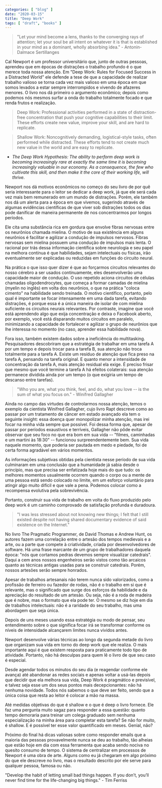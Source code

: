 ```yaml
---
categories: [ "blog" ]
date: "2020-03-15"
title: "Deep Work"
tags: [ "draft", "books" ]
---
```

> "Let your mind become a lens, thanks to the converging rays of attention; let your soul be all intent on whatever it is that is established in your mind as a dominant, wholly absorbing idea." - Antonin-Dalmace Sertillanges

Cal Newport é um professor universitário que, junto de outras pessoas, aprendeu que em épocas de distrações o trabalho profundo é o que merece toda nossa atenção. Em "Deep Work: Rules for Focused Success in a Distracted World" ele defende a tese de que a capacidade de realizar trabalho valioso se torna cada vez mais valioso em uma época em que somos levados a estar sempre interrompidos e vivendo de afazeres menores. O livro nos dá primeiro o argumento econômico; depois como podemos nós mesmos surfar a onda do trabalho totalmente focado e que renda frutos e realização.


> Deep Work: Professional activities performed in a state of distraction-free concentration that push your cognitive capabilities to their limit. These efforts create new value, improve your skill, and are hard to replicate.

> Shallow Work: Noncognitively demanding, logistical-style tasks, often performed while distracted. These efforts tend to not create much new value in the world and are easy to replicate.

 - _The Deep Work Hypothesis: The ability to perform deep work is becoming increasingly rare at exactly the same time it is becoming increasingly valuable in our economy. As a consequence, the few who cultivate this skill, and then make it the core of their working life, will thrive._

Newport nos dá motivos econômicos no começo do seu livro de por quê seria interessante para o leitor se dedicar a deep work, já que ele será cada vez mais bem remunerado em um mundo de distrações. Porém, ele também nos dá um alerta para a época em que vivemos, sugerindo através de algumas evidências científicas de que viver sob distrações todos os dias pode danificar de maneira permanente de nos concentrarmos por longos períodos.


Ele cita uma substância rica em gordura que envolve fibras nervosas entre os neurônios chamada mielina. O motivo de sua existência em alguns neurônios é facilitar e agilizar a condução de impulsos nervosos. Fibras nervosas sem mielina possuem uma condução de impulsos mais lenta. O racional por trás dessa informação científica sobre neurologia e seu papel na melhora contínua é que habilidades, sejam intelectuais ou físicas, irão eventualmente ser explicadas ou reduzidas em funções do circuito neural.

Na prática o que isso quer dizer é que ao forçarmos circuitos relevantes do nosso cérebro a ser usados continuamente, eles desenvolverão uma capacidade maior de condução. O uso repetido aciona circuitos de células chamadas oligodendrocytes, que começa a formar camadas de mielina (myelin no inglês) em volta dos neurônios, o que na prática "coloca cimento" na habilidade sendo treinada. O motivo científico, portanto, pelo qual é importante se focar intensamente em uma dada tarefa, evitando distrações, é porque essa é a única maneira de isolar de com mielina suficiente os circuitos neurais relevantes. Por contraste, imagine que você está aprendendo algo que exija concentração e deixa o Facebook aberto, por exemplo, você está disparando muitos circuitos em paralelo, minimizando a capacidade de fortalecer e agilizar o grupo de neurônios que lhe interessa no momento (no caso, aprender essa habilidade nova).

Fora isso, também existem dados sobre a ineficiência do multitasking. Pesquisadores descobriram que a estratégia de trabalhar em uma tarefa A por um tempo e depois trocar para a tarefa B, sua atenção não troca totalmente para a tarefa A. Existe um resíduo de atenção que fica preso na tarefa A, pensando na tarefa original. E quanto menor a intensidade de concentração da tarefa A, mais atenção residual ela exige. É preciso frisar que mesmo que você termine a tarefa A há efeitos colaterais: sua atenção permanece dividida ainda por um tempo (o que exigiria um tempo de descanso entre tarefas).


> "Who you are, what you think, feel, and do, what you love -- is the sum of what you focus on." - Winifred Gallagher

Ainda no campo das virtudes de controlarmos nossa atenção, temos o exemplo da cientista Winifred Gallagher, cujo livro Rapt descreve como ao passar por um tratamento de câncer em estado avançado ela tem o seguinte insight: essa doença quer monopolizar minha atenção, mas irei focar na minha vida sempre que possível. Foi dessa forma que, apesar de passar por períodos exaustivos e terríveis, Gallagher não pôde evitar observar que seu foco no que era bom em sua vida -- "filmes, caminhadas e um martini às 18:30" -- funcionou surpreendentemente bem. Sua vida naquele momento, que poderia ser pautada em medo e piedade, foi de certa forma agradável em vários momentos.

As informações subjetivas obtidas pela cientista nesse período de sua vida culminaram em uma conclusão que a humanidade já sabia desde o princípio, mas que precisa ser enfatizada hoje mais do que tudo: os melhores momentos usualmente ocorrem quando o corpo ou a mente de uma pessoa está sendo colocado no limite, em um esforço voluntário para atingir algo muito difícil e que vale a pena. Podemos colocar como a recompensa evolutiva pela sobrevivência.

Portanto, construir sua vida de trabalho em volta do fluxo produzido pelo deep work é um caminho comprovado de satisfação profunda e duradoura.


> "I was less stressed about not knowing new things; I felt that I still existed despite not having shared documentary evidence of said existence on the Internet."

No livro The Pragmatic Programmer, de David Thomas e Andrew Hunt, os autores fazem uma correlação entre o artesão dos tempos medievais e a arte, ou a parte que compete à criatividade, criada por desenvolvedores de software. Há uma frase marcante de um grupo de trabalhadores daquela época: "nós que cortamos pedras devemos sempre visualizar catedrais". Daqui a cem anos nossos engenheiros serão vistos como tão arcaicos quanto as técnicas antigas usadas para se construir catedrais. Porém, nossos artesões serão sempre honrados.

Apesar de trabalhos artesanais não terem nunca sido valorizados, como a profissão de ferreiro ou fazedor de rodas, não é o trabalho em si que é relevante, mas o significado que surge dos esforços da habilidade e da apreciação do resultado de um artesão. Ou seja, não é a roda de madeira que é nobre, mas o formato que ela pode ter. O mesmo se diz hoje em dia de trabalhos intelectuais: não é a raridade do seu trabalho, mas uma abordagem que seja única.

Depois de uns meses usando essa estratégia ou modo de pensar, seu entendimento sobre o que significa focar irá se transformar conforme os níveis de intensidade alcançarem limites nunca vividos antes.


Newport desenvolve várias técnicas ao longo da segunda metade do livro que organizam sua vida em torno do deep work que ele realiza. O mais importante aqui é que existem resposta para praticamente todo tipo de atividade. Portanto, não há desculpas para quem lê o livro de que seu caso é especial.

Desde agendar todos os minutos do seu dia (e reagendar conforme ele avança) até abandonar as redes sociais e apenas voltar a usá-las depois que decidir que ela melhora sua vida, Deep Work é pragmático e previsível, e talvez seja esse um dos seus pontos mais decepcionantes: não há nenhuma novidade. Todos nós sabemos o que deve ser feito, sendo que a única coisa que resta ao leitor é colocar a mão na massa.

Até medidas objetivas do que é shallow e o que é deep o livro fornece. Ele faz uma pergunta muito sagaz para responder a essa questão: quanto tempo demoraria para treinar um colega graduado sem nenhuma especialização na minha área para completar esta tarefa? Se não for muito, é shallow. E é possível ter esse valor quantificado em meses. Genial, não?

Próximo do final há dicas valiosas sobre como responder emails que a maioria das pessoas provavelmente nunca se deu ao trabalho, tão alheias que estão hoje em dia com essa ferramenta que acaba sendo nociva no quesito consumo de tempo. O sistema de centralizar em processos de Newport é uma obra de arte. Alguns como eu já chegaram em algo próximo do que ele descreve no livro, mas o resultado descrito por ele serve para qualquer pessoa, famosa ou não.

"Develop the habit of letting small bad things happen. If you don’t, you’ll never find time for the life-changing big things." - Tim Ferriss
